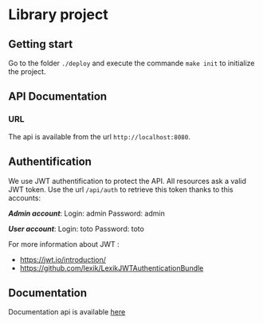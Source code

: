# Library project

## Getting start

Go to the folder `./deploy` and execute the commande `make init` to initialize the project.

## API Documentation

### URL

The api is available from the url `http://localhost:8080`.

## Authentification 

We use JWT authentification to protect the API.
All resources ask a valid JWT token. 
Use the url `/api/auth` to retrieve this token thanks to this accounts:

***Admin account***:
Login: admin
Password: admin

***User account***:
Login: toto
Password: toto

For more information about JWT : 
- https://jwt.io/introduction/
- https://github.com/lexik/LexikJWTAuthenticationBundle

## Documentation

Documentation api is available [here](http://localhost:8080/api/doc)


